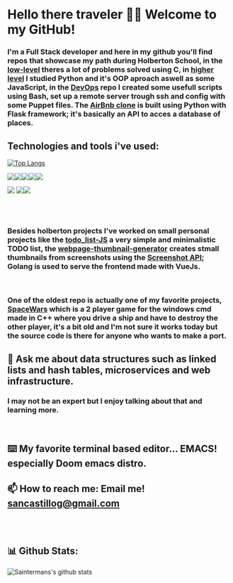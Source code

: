 # Hello there traveler 🧙‍♂️ Welcome to my GitHub!
### I'm a Full Stack developer and here in my github you'll find repos that showcase my path during Holberton School, in the [low-level](https://github.com/Sainterman/holbertonschool-low_level_programming) theres a lot of problems solved using C, in [higher level](https://github.com/Sainterman/holbertonschool-higher_level_programming) I studied Python and it's OOP aproach aswell as some JavaScript, in the [DevOps](https://github.com/Sainterman/holberton-system_engineering-devops) repo I created some usefull scripts using Bash, set up a remote server trough ssh and config with some Puppet files. The [AirBnb clone](https://github.com/Sainterman/AirBnB_clone_v3) is built using Python with Flask framework; it's basically an API to acces a database of places.


## Technologies and tools i've used:
[![Top Langs](https://github-readme-stats.vercel.app/api/top-langs/?username=Sainterman)](https://github.com/Sainterman/github-readme-stats)

![](https://img.shields.io/badge/OS-Linux-informational?style=flat&logo=Linux&logoColor=white&color=2bbc8a)![](https://img.shields.io/badge/Lang-C-informational?style=flat&logo=C&logoColor=white&color=2bbc8a)![](https://img.shields.io/badge/Lang-Python-informational?style=flat&logo=Python&logoColor=white&color=2bbc8a)![](https://img.shields.io/badge/Framework-Flask-informational?style=flat&logo=Flask&logoColor=white&color=2bbc8a)![](https://img.shields.io/badge/DBMS-MySql-informational?style=flat&logo=MySql&logoColor=white&color=2bbc8a)

![](https://img.shields.io/badge/Front-JS-informational?style=flat&logo=JavaScript&logoColor=white&color=2bbc8a)
![](https://img.shields.io/badge/Front_Framework-VueJs-informational?style=flat&logo=v&logoColor=white&color=2bbc8a)![](https://img.shields.io/badge/Lang-Go-informational?style=flat&logo=Go&logoColor=white&color=2bbc8a)


<br>
<br>

### Besides holberton projects I've worked on small personal projects like the [todo_list-JS](https://github.com/Sainterman/todo_list-JS) a very simple and minimalistic TODO list, the [webpage-thumbnail-generator](https://github.com/Sainterman/webpage-thumbnail-generator) creates stmall thumbnails from screenshots using the [Screenshot API](https://screenshotapi.net); Golang is used to serve the frontend made with VueJs.

<br>

### One of the oldest repo is actually one of my favorite projects, [SpaceWars](https://github.com/Sainterman/spaceWars) which is a 2 player game for the windows cmd made in C++ where you drive a ship and have to destroy the other player, it's a bit old and I'm not sure it works today but the source code is there for anyone who wants to make a port.

## 💬 Ask me about data structures such as linked lists and hash tables, microservices and web infrastructure. 
### I may not be an expert but I enjoy talking about that and learning more.

<br>

## ⌨️ My favorite terminal based editor... EMACS! especially Doom emacs distro.

## 📫 How to reach me: Email me! sancastillog@gmail.com

<br>
<br>

## 📊 Github Stats:

![Saintermans's github stats](https://github-readme-stats.vercel.app/api?username=Sainterman)   
